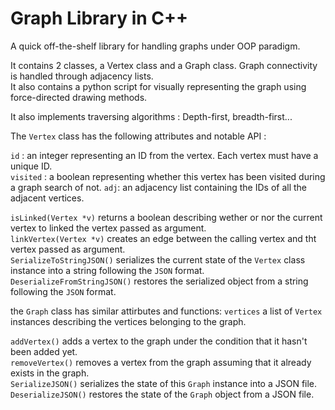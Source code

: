 # Graph Library in C++
A quick  off-the-shelf library for handling graphs under OOP paradigm.

It contains 2 classes, a Vertex class and a Graph class. Graph connectivity is handled through adjacency lists.  
It also contains a python script for visually representing the graph using force-directed drawing methods.  


It also implements traversing algorithms : Depth-first, breadth-first...    



The ```Vertex``` class has the following attributes and notable API :

```id``` : an integer representing an ID from the vertex. Each vertex must have a unique ID.   
```visited``` : a boolean representing whether this vertex has been visited during a graph search of not.
```adj```: an adjacency list containing the IDs of all the adjacent vertices.

```isLinked(Vertex *v)``` returns a boolean describing wether or nor the current vertex to linked the vertex passed as argument.  
```linkVertex(Vertex *v)``` creates an edge between the calling vertex and tht vertex passed as argument.  
```SerializeToStringJSON()``` serializes the current state of the ```Vertex``` class instance into a string following the ```JSON``` format.  
```DeserializeFromStringJSON()``` restores the serialized object from a string following the ```JSON``` format.  


the ```Graph``` class has similar attirbutes and functions: 
```vertices``` a list of ```Vertex``` instances describing the vertices belonging to the graph.

```addVertex()``` adds a vertex to the graph under the condition that it hasn't been added yet.  
```removeVertex()``` removes a vertex from the graph assuming that it already exists in the graph.  
```SerializeJSON()``` serializes the state of this ```Graph``` instance into a JSON file.
```DeserializeJSON()``` restores the state of the ```Graph``` object from a JSON file.


